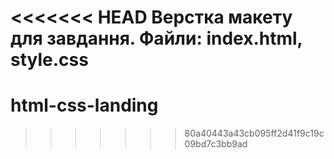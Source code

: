 <<<<<<< HEAD
Верстка макету для завдання. Файли: index.html, style.css
=======
# html-css-landing
>>>>>>> 80a40443a43cb095ff2d41f9c19c09bd7c3bb9ad
